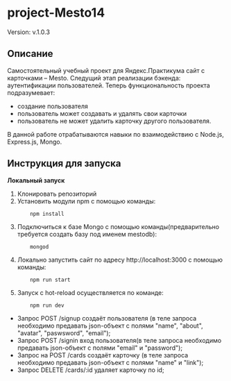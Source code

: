 # project-Mesto14
Version: v.1.0.3

## Описание
Самостоятельный учебный проект для Яндекс.Практикума сайт с карточками – Mesto.
Следущий этап реализации бэкенда: аутентификации пользователей.
Теперь функциональность проекта подразумевает: 
*  создание пользователя 
*  пользователь может создавать и удалять свои карточки 
*  пользователь не может удалить карточку другого пользователя.

В данной работе отрабатываются навыки по взаимодействию с Node.js, Express.js, Mongo.

## Инструкция для запуска

**Локальный запуск**
1. Клонировать репозиторий
2. Установить модули npm с помощью команды:
    ```
        npm install
    ```
3. Подключиться к базе Mongo с помощью команды(предварительно требуется создать базу под именем mestodb):
    ```
        mongod
    ```
4. Локально запустить сайт по адресу http://localhost:3000 с помощью команды:
    ```
        npm run start
    ``` 
5. Запуск с hot-reload осуществляется по команде:
    ```
        npm run dev
    ```

* Запрос POST /signup создаёт пользователя (в теле запроса необходимо предавать json-объект с полями "name", "about", "avatar", "paswsword", "email");
* Запрос POST /signin вход пользователя(в теле запроса необходимо предавать json-объект с полями "email" и "password");
* Запрос на POST /cards создаёт карточку (в теле запроса необходимо предавать json-объект с полями "name" и "link");
* Запрос DELETE /cards/:id удаляет карточку по id;
  
